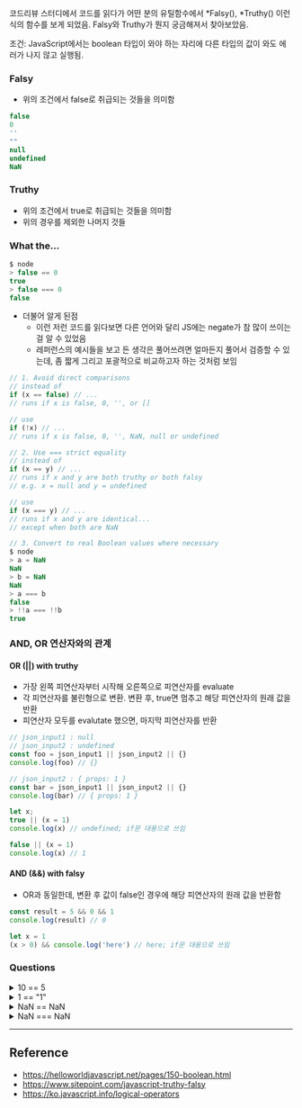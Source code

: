 코드리뷰 스터디에서 코드를 읽다가 어떤 분의 유틸함수에서 *Falsy(), *Truthy() 이런식의 함수를 보게 되었음.
Falsy와 Truthy가 뭔지 궁금해져서 찾아보았음.

조건: JavaScript에서는 boolean 타입이 와야 하는 자리에 다른 타입의 값이 와도 에러가 나지 않고 실행됨.

### Falsy
- 위의 조건에서 false로 취급되는 것들을 의미함
``` javascript
false
0
''
""
null
undefined
NaN
```

### Truthy
- 위의 조건에서 true로 취급되는 것들을 의미함
- 위의 경우를 제외한 나머지 것들

### What the...

``` javascript
$ node
> false == 0
true
> false === 0
false
```

* 더불어 알게 된점
  * 이런 저런 코드를 읽다보면 다른 언어와 달리 JS에는 negate가 참 많이 쓰이는 걸 알 수 있었음
  * 레퍼런스의 예시들을 보고 든 생각은 풀어쓰려면 얼마든지 풀어서 검증할 수 있는데, 좀 짧게 그리고 포괄적으로 비교하고자 하는 것처럼 보임

``` javascript
// 1. Avoid direct comparisons
// instead of
if (x == false) // ...
// runs if x is false, 0, '', or []

// use
if (!x) // ...
// runs if x is false, 0, '', NaN, null or undefined

// 2. Use === strict equality
// instead of
if (x == y) // ...
// runs if x and y are both truthy or both falsy
// e.g. x = null and y = undefined

// use
if (x === y) // ...
// runs if x and y are identical...
// except when both are NaN

// 3. Convert to real Boolean values where necessary
$ node
> a = NaN
NaN
> b = NaN
NaN
> a === b
false
> !!a === !!b
true
```

### AND, OR 연산자와의 관계

#### OR (||) with truthy

- 가장 왼쪽 피연산자부터 시작해 오른쪽으로 피연산자를 evaluate
- 각 피연산자를 불린형으로 변환. 변환 후, true면 멈추고 해당 피연산자의 원래 값을 반환
- 피연산자 모두를 evalutate 했으면, 마지막 피연산자를 반환

``` javascript
// json_input1 : null
// json_input2 : undefined
const foo = json_input1 || json_input2 || {}
console.log(foo) // {}

// json_input2 : { props: 1 }
const bar = json_input1 || json_input2 || {}
console.log(bar) // { props: 1 }

let x;
true || (x = 1)
console.log(x) // undefined; if문 대용으로 쓰임

false || (x = 1)
console.log(x) // 1
```

#### AND (&&) with falsy
- OR과 동일한데, 변환 후 값이 false인 경우에 해당 피연산자의 원래 값을 반환함

``` javascript
const result = 5 && 0 && 1
console.log(result) // 0

let x = 1
(x > 0) && console.log('here') // here; if문 대용으로 쓰임
```

### Questions
<details><summary> 10 == 5 </summary><pre>
False, if 10 == 10 then True
</pre></details>
<details><summary> 1 == "1" </summary><pre>
True, if 1 === "1" then False
</pre></details>
<details><summary> NaN == NaN </summary><pre>
False
</pre></details>
<details><summary> NaN === NaN </summary><pre>
False, Not a Number 임을 알려줄 뿐, 어떤 값인지 알 수 없음
</pre></details>

--- 
## Reference
- https://helloworldjavascript.net/pages/150-boolean.html
- https://www.sitepoint.com/javascript-truthy-falsy
- https://ko.javascript.info/logical-operators